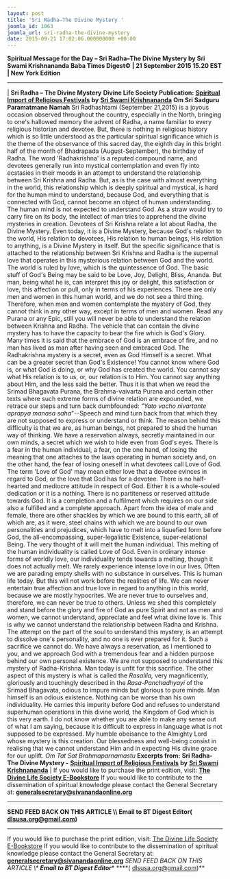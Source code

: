 ```yaml
---
layout: post
title: 'Sri Radha–The Divine Mystery '
joomla_id: 1063
joomla_url: sri-radha-the-divine-mystery
date: 2015-09-21 17:02:06.000000000 +00:00
---
```

**Spiritual Message for the Day – Sri Radha–The Divine Mystery by Sri Swami Krishnananda**
 **Baba Times Digest© | 21 September 2015 15.20 EST | New York Edition**
* * *
| 
**Sri Radha – The Divine Mystery**
**Divine Life Society Publication:** [**Spiritual Import of Religious Festivals**](http://www.dlshq.org/religions/radha.htm) **by** [**Sri Swami Krishnananda**](http://www.dlshq.org/saints/krishnananda.htm)
**Om Sri Sadguru Paramatmane Namah**
Sri Radhashtami (September 21,2015) is a joyous occasion observed throughout the country, especially in the North, bringing to one's hallowed memory the advent of Radha, a name familiar to every religious historian and devotee. But, there is nothing in religious history which is so little understood as the particular spiritual significance which is the theme of the observance of this sacred day, the eighth day in this bright half of the month of Bhadrapada (August-September), the birthday of Radha.
The word 'Radhakrishna' is a reputed compound name, and devotees generally run into mystical contemplation and even fly into ecstasies in their moods in an attempt to understand the relationship between Sri Krishna and Radha. But, as is the case with almost everything in the world, this relationship which is deeply spiritual and mystical, is hard for the human mind to understand, because God, and everything that is connected with God, cannot become an object of human understanding. The human mind is not expected to understand God. As a straw would try to carry fire on its body, the intellect of man tries to apprehend the divine mysteries in creation.
Devotees of Sri Krishna relate a lot about Radha, the Divine Mystery. Even today, it is a Divine Mystery, because God's relation to the world, His relation to devotees, His relation to human beings, His relation to anything, is a Divine Mystery in itself.
But the specific significance that is attached to the relationship between Sri Krishna and Radha is the supernal love that operates in this mysterious relation between God and the world. The world is ruled by love, which is the quintessence of God. The basic stuff of God's Being may be said to be Love, Joy, Delight, Bliss, Ananda. But man, being what he is, can interpret this joy or delight, this satisfaction or love, this affection or pull, only in terms of his experiences. There are only men and women in this human world, and we do not see a third thing. Therefore, when men and women contemplate the mystery of God, they cannot think in any other way, except in terms of men and women. Read any Purana or any Epic, still you will never be able to understand the relation between Krishna and Radha.
The vehicle that can contain the divine mystery has to have the capacity to bear the fire which is God's Glory. Many times it is said that the embrace of God is an embrace of fire, and no man has lived as man after having seen and embraced God. The Radhakrishna mystery is a secret, even as God Himself is a secret. What can be a greater secret than God's Existence! You cannot know where God is, or what God is doing, or why God has created the world. You cannot say what His relation is to us, or, our relation is to Him. You cannot say anything about Him, and the less said the better. Thus it is that when we read the Srimad Bhagavata Purana, the Brahma-vaivarta Purana and certain other texts where such extreme forms of divine relation are expounded, we retrace our steps and turn back dumbfounded: _"Yato vacho nivartante aprapya manasa saha_"--Speech and mind turn back from that which they are not supposed to express or understand or think. The reason behind this difficulty is that we are, as human beings, not prepared to shed the human way of thinking. We have a reservation always, secretly maintained in our own minds, a secret which we wish to hide even from God's eyes. There is a fear in the human individual, a fear, on the one hand, of losing the meaning that one attaches to the laws operating in human society and, on the other hand, the fear of losing oneself in what devotees call Love of God.
The term 'Love of God' may mean either love that a devotee evinces in regard to God, or the love that God has for a devotee. There is no half-hearted and mediocre attitude in respect of God. Either it is a whole-souled dedication or it is a nothing. There is no partiteness or reserved attitude towards God. It is a completion and a fulfilment which requires on our side also a fulfilled and a complete approach. Apart from the idea of male and female, there are other shackles by which we are bound to this earth, all of which are, as it were, steel chains with which we are bound to our own personalities and prejudices, which have to melt into a liquefied form before God, the all-encompassing, super-legalistic Existence, super-relational Being. The very thought of it will melt the human individual. This melting of the human individuality is called Love of God.
Even in ordinary intense forms of worldly love, our individuality tends towards a melting, though it does not actually melt. We rarely experience intense love in our lives. Often we are parading empty shells with no substance in ourselves. This is human life today. But this will not work before the realities of life. We can never entertain true affection and true love in regard to anything in this world, because we are mostly hypocrites. We are never true to ourselves and, therefore, we can never be true to others. Unless we shed this completely and stand before the glory and fire of God as pure Spirit and not as men and women, we cannot understand, appreciate and feel what divine love is. This is why we cannot understand the relationship between Radha and Krishna. The attempt on the part of the soul to understand this mystery, is an attempt to dissolve one's personality, and no one is ever prepared for it. Such a sacrifice we cannot do. We have always a reservation, as I mentioned to you, and we approach God with a tremendous fear and a hidden purpose behind our own personal existence. We are not supposed to understand this mystery of Radha-Krishna. Man today is unfit for this sacrifice.
The other aspect of this mystery is what is called the _Rasalila,_ very magnificently, gloriously and touchingly described in the _Rasa-Panchadhyayi_ of the Srimad Bhagavata, odious to impure minds but glorious to pure minds. Man himself is an odious existence. Nothing can be worse than his own individuality. He carries this impurity before God and refuses to understand superhuman operations in this divine world, the Kingdom of God which is this very earth. I do not know whether you are able to make any sense out of what I am saying, because it is difficult to express in language what is not supposed to be expressed. My humble obeisance to the Almighty Lord whose mystery is this creation. Our blessedness and well-being consist in realising that we cannot understand Him and in expecting His divine grace for our uplift.
_Om Tat Sat Brahmaparnamastu_
**Excerpts from:**  **Sri Radha-The Divine Mystery -** [**Spiritual Import of Religious Festivals**](http://www.dlshq.org/religions/radha.htm) **by** [**Sri Swami Krishnananda**](http://www.dlshq.org/saints/krishnananda.htm)
 |
If you would like to purchase the print edition, visit: **[The Divine Life Society E-Bookstore](http://www.dlshq.org/download/download.htm)**
If you would like to contribute to the dissemination of spiritual knowledge please contact the General Secretary at: [](mailto:%20%3Cscript%20type=%27text/javascript%27%3E%20%3C%21--%20var%20prefix%20=%20%27ma%27%20+%20%27il%27%20+%20%27to%27;%20var%20path%20=%20%27hr%27%20+%20%27ef%27%20+%20%27=%27;%20var%20addy57016%20=%20%27generalsecretary%27%20+%20%27@%27;%20addy57016%20=%20addy57016%20+%20%27sivanandaonline%27%20+%20%27.%27%20+%20%27org%27;%20document.write%28%27%3Ca%20%27%20+%20path%20+%20%27%5C%27%27%20+%20prefix%20+%20%27:%27%20+%20addy57016%20+%20%27%5C%27%3E%27%29;%20document.write%28addy57016%29;%20document.write%28%27%3C%5C/a%3E%27%29;%20//--%3E%5Cn%20%3C/script%3E%3Cscript%20type=%27text/javascript%27%3E%20%3C%21--%20document.write%28%27%3Cspan%20style=%5C%27display:%20none;%5C%27%3E%27%29;%20//--%3E%20%3C/script%3EThis%20email%20address%20is%20being%20protected%20from%20spambots.%20You%20need%20JavaScript%20enabled%20to%20view%20it.%20%3Cscript%20type=%27text/javascript%27%3E%20%3C%21--%20document.write%28%27%3C/%27%29;%20document.write%28%27span%3E%27%29;%20//--%3E%20%3C/script%3E?subject=Contribution%20to%20Dissemination%20of%20Spiritual%20Knowledge) **generalsecretary@sivanandaonline.org**
****
**SEND FEED BACK ON THIS ARTICLE \\\ Email to BT Digest Editor[](mailto:%20%3Cscript%20type=%27text/javascript%27%3E%20%3C%21--%20var%20prefix%20=%20%27ma%27%20+%20%27il%27%20+%20%27to%27;%20var%20path%20=%20%27hr%27%20+%20%27ef%27%20+%20%27=%27;%20var%20addy72654%20=%20%27dlsusa.org%27%20+%20%27@%27;%20addy72654%20=%20addy72654%20+%20%27gmail%27%20+%20%27.%27%20+%20%27com%27;%20document.write%28%27%3Ca%20%27%20+%20path%20+%20%27%5C%27%27%20+%20prefix%20+%20%27:%27%20+%20addy72654%20+%20%27%5C%27%3E%27%29;%20document.write%28addy72654%29;%20document.write%28%27%3C%5C/a%3E%27%29;%20//--%3E%5Cn%20%3C/script%3E%3Cscript%20type=%27text/javascript%27%3E%20%3C%21--%20document.write%28%27%3Cspan%20style=%5C%27display:%20none;%5C%27%3E%27%29;%20//--%3E%20%3C/script%3EThis%20email%20address%20is%20being%20protected%20from%20spambots.%20You%20need%20JavaScript%20enabled%20to%20view%20it.%20%3Cscript%20type=%27text/javascript%27%3E%20%3C%21--%20document.write%28%27%3C/%27%29;%20document.write%28%27span%3E%27%29;%20//--%3E%20%3C/script%3E?subject=DLS%20Posts)( [dlsusa.org@gmail.com](mailto:dlsusa.org@gmail.com))**
* * *
  
If you would like to purchase the print edition, visit: [The Divine Life Society E-Bookstore](http://www.dlshq.org/download/download.htm)
If you would like to contribute to the dissemination of spiritual knowledge please contact the General Secretary at: **[generalsecretary@sivanandaonline.org](mailto:generalsecretary@sivanandaonline.org)**
**SEND FEED BACK ON THIS ARTICLE \\\**  **Email to BT Digest Editor**** [](mailto:%20%3Cscript%20type=%27text/javascript%27%3E%20%3C%21--%20var%20prefix%20=%20%27ma%27%20+%20%27il%27%20+%20%27to%27;%20var%20path%20=%20%27hr%27%20+%20%27ef%27%20+%20%27=%27;%20var%20addy72654%20=%20%27dlsusa.org%27%20+%20%27@%27;%20addy72654%20=%20addy72654%20+%20%27gmail%27%20+%20%27.%27%20+%20%27com%27;%20document.write%28%27%3Ca%20%27%20+%20path%20+%20%27%5C%27%27%20+%20prefix%20+%20%27:%27%20+%20addy72654%20+%20%27%5C%27%3E%27%29;%20document.write%28addy72654%29;%20document.write%28%27%3C%5C/a%3E%27%29;%20//--%3E%5Cn%20%3C/script%3E%3Cscript%20type=%27text/javascript%27%3E%20%3C%21--%20document.write%28%27%3Cspan%20style=%5C%27display:%20none;%5C%27%3E%27%29;%20//--%3E%20%3C/script%3EThis%20email%20address%20is%20being%20protected%20from%20spambots.%20You%20need%20JavaScript%20enabled%20to%20view%20it.%20%3Cscript%20type=%27text/javascript%27%3E%20%3C%21--%20document.write%28%27%3C/%27%29;%20document.write%28%27span%3E%27%29;%20//--%3E%20%3C/script%3E?subject=DLS%20Posts)****( [dlsusa.org@gmail.com](mailto:dlsusa.org@gmail.com))**  
